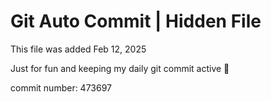 # Git Auto Commit | Hidden File

This file was added Feb 12, 2025

Just for fun and keeping my daily git commit active 🤪

commit number: 473697
